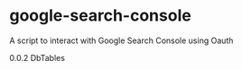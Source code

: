 # google-search-console
A script to interact with Google Search Console using Oauth

0.0.2
DbTables 